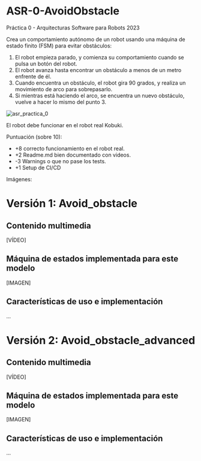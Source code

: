 # ASR-0-AvoidObstacle
Práctica 0 - Arquitecturas Software para Robots 2023

Crea un comportamiento autónomo de un robot usando una máquina de estado finito (FSM) para evitar obstáculos:
1. El robot empieza parado, y comienza su comportamiento cuando se pulsa un botón del robot.
2. El robot avanza hasta encontrar un obstáculo a menos de un metro enfrente de él.
3. Cuando encuentra un obstáculo, el robot gira 90 grados, y realiza un movimiento de arco para sobrepasarlo.
4. Si mientras está haciendo el arco, se encuentra un nuevo obstáculo, vuelve a hacer lo mismo del punto 3.

![asr_practica_0](https://user-images.githubusercontent.com/3810011/217230998-a162f2e1-cf50-4e26-9155-53ca73e99f86.png)

El robot debe funcionar en el robot real Kobuki.

Puntuación (sobre 10):

* +8 correcto funcionamiento en el robot real.
* +2 Readme.md bien documentado con videos.
* -3 Warnings o que no pase los tests.
* +1 Setup de CI/CD

Imágenes:

# Versión 1: Avoid_obstacle

## Contenido multimedia

[VÍDEO]

## Máquina de estados implementada para este modelo

[IMAGEN]

## Características de uso e implementación

...

# Versión 2: Avoid_obstacle_advanced

## Contenido multimedia

[VÍDEO]

## Máquina de estados implementada para este modelo

[IMAGEN]

## Características de uso e implementación

...
